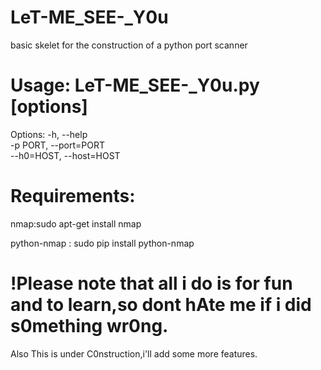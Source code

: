 # LeT-ME_SEE-_Y0u
basic skelet for the construction of a python port scanner 

# Usage: LeT-ME_SEE-_Y0u.py [options]
Options:
  -h, --help            
  -p PORT, --port=PORT  
  --h0=HOST, --host=HOST

# Requirements:
nmap:sudo apt-get install nmap

python-nmap : sudo pip install python-nmap

# !Please note that all i do is for fun and to learn,so dont hAte me if i did s0mething wr0ng.
Also This is under C0nstruction,i'll add some more features.
